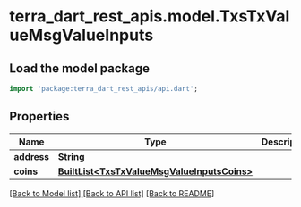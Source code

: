 # terra_dart_rest_apis.model.TxsTxValueMsgValueInputs

## Load the model package
```dart
import 'package:terra_dart_rest_apis/api.dart';
```

## Properties
Name | Type | Description | Notes
------------ | ------------- | ------------- | -------------
**address** | **String** |  | 
**coins** | [**BuiltList&lt;TxsTxValueMsgValueInputsCoins&gt;**](TxsTxValueMsgValueInputsCoins.md) |  | 

[[Back to Model list]](../README.md#documentation-for-models) [[Back to API list]](../README.md#documentation-for-api-endpoints) [[Back to README]](../README.md)


